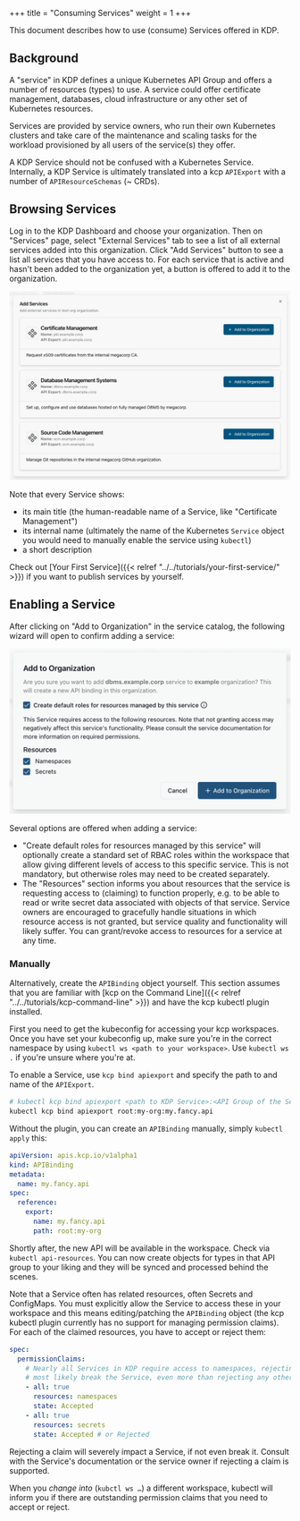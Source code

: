 +++
title = "Consuming Services"
weight = 1
+++

This document describes how to use (consume) Services offered in KDP.

## Background

A "service" in KDP defines a unique Kubernetes API Group and offers a number of resources (types) to
use. A service could offer certificate management, databases, cloud infrastructure or any other set
of Kubernetes resources.

Services are provided by service owners, who run their own Kubernetes clusters and take care of the
maintenance and scaling tasks for the workload provisioned by all users of the service(s) they
offer.

A KDP Service should not be confused with a Kubernetes Service. Internally, a KDP Service is
ultimately translated into a kcp `APIExport` with a number of `APIResourceSchemas` (~ CRDs).

## Browsing Services

Log in to the KDP Dashboard and choose your organization. Then on "Services" page, select "External Services" tab to see
a list of all external services added into this organization. Click "Add Services" button to see a list all services
that you have access to. For each service that is active and hasn't been added to the organization yet, a button is
offered to add it to the organization.

![Service Catalog Dialog](service-catalog.jpg?classes=shadow,border&height=200 "Service Catalog dialog showing all available services")

Note that every Service shows:

- its main title (the human-readable name of a Service, like "Certificate Management")
- its internal name (ultimately the name of the Kubernetes `Service` object you would need to
  manually enable the service using `kubectl`)
- a short description

Check out [Your First Service]({{< relref "../../tutorials/your-first-service/" >}}) if you want to publish services by yourself.

## Enabling a Service

After clicking on "Add to Organization" in the service catalog, the following wizard will open to confirm adding a service:

![Add Service Wizard](add-service-wizard.png?classes=shadow,border&height=200 "Wizard for adding a service to the workspace, showing options for creating default rules and resource claims")

Several options are offered when adding a service:

- "Create default roles for resources managed by this service" will optionally create a standard set of RBAC roles within the workspace that allow giving different levels of access to this specific service. This is not mandatory, but otherwise roles may need to be created separately.
- The "Resources" section informs you about resources that the service is requesting access to (claiming) to function properly, e.g. to be able to read or write secret data associated with objects of that service. Service owners are encouraged to gracefully handle situations in which resource access is not granted, but service quality and functionality will likely suffer. You can grant/revoke access to resources for a service at any time.

### Manually

Alternatively, create the `APIBinding` object yourself. This section assumes that you are familiar
with [kcp on the Command Line]({{< relref "../../tutorials/kcp-command-line" >}}) and have the kcp kubectl plugin installed.

First you need to get the kubeconfig for accessing your kcp workspaces. Once you have set your
kubeconfig up, make sure you're in the correct namespace by using
`kubectl ws <path to your workspace>`. Use `kubectl ws .` if you're unsure where you're at.

To enable a Service, use `kcp bind apiexport` and specify the path to and name of the `APIExport`.

```bash
# kubectl kcp bind apiexport <path to KDP Service>:<API Group of the Service>
kubectl kcp bind apiexport root:my-org:my.fancy.api
```

Without the plugin, you can create an `APIBinding` manually, simply `kubectl apply` this:

```yaml
apiVersion: apis.kcp.io/v1alpha1
kind: APIBinding
metadata:
  name: my.fancy.api
spec:
  reference:
    export:
      name: my.fancy.api
      path: root:my-org
```

Shortly after, the new API will be available in the workspace. Check via `kubectl api-resources`.
You can now create objects for types in that API group to your liking and they will be synced and
processed behind the scenes.

Note that a Service often has related resources, often Secrets and ConfigMaps. You must explicitly
allow the Service to access these in your workspace and this means editing/patching the `APIBinding`
object (the kcp kubectl plugin currently has no support for managing permission claims). For each of
the claimed resources, you have to accept or reject them:

```yaml
spec:
  permissionClaims:
    # Nearly all Services in KDP require access to namespaces, rejecting this will
    # most likely break the Service, even more than rejecting any other claim.
    - all: true
      resources: namespaces
      state: Accepted
    - all: true
      resources: secrets
      state: Accepted # or Rejected
```

Rejecting a claim will severely impact a Service, if not even break it. Consult with the Service's
documentation or the service owner if rejecting a claim is supported.

When you *change into* (`kubctl ws …`) a different workspace, kubectl will inform you if there are
outstanding permission claims that you need to accept or reject.
